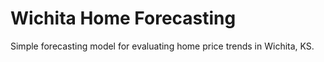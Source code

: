 # Wichita Home Forecasting

Simple forecasting model for evaluating home price trends in Wichita, KS.